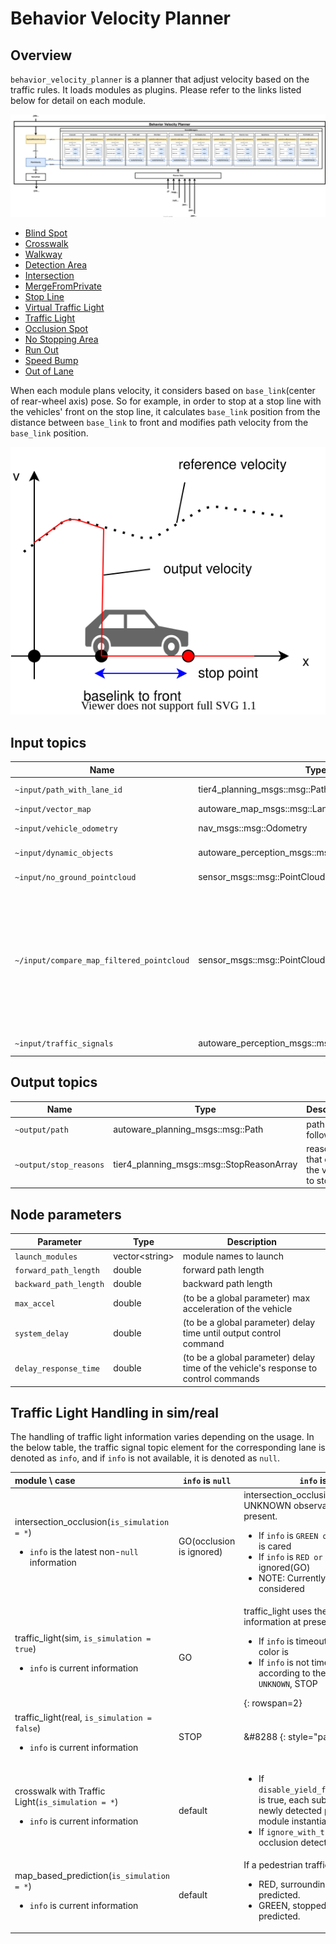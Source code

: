 # Behavior Velocity Planner

## Overview

`behavior_velocity_planner` is a planner that adjust velocity based on the traffic rules.
It loads modules as plugins. Please refer to the links listed below for detail on each module.

![Architecture](./docs/BehaviorVelocityPlanner-Architecture.drawio.svg)

- [Blind Spot](../behavior_velocity_blind_spot_module/README.md)
- [Crosswalk](../behavior_velocity_crosswalk_module/README.md)
- [Walkway](../autoware_behavior_velocity_walkway_module/README.md)
- [Detection Area](../behavior_velocity_detection_area_module/README.md)
- [Intersection](../autoware_behavior_velocity_intersection_module/README.md)
- [MergeFromPrivate](../behavior_velocity_intersection_module/README.md#merge-from-private)
- [Stop Line](../autoware_behavior_velocity_stop_line_module/README.md)
- [Virtual Traffic Light](../autoware_behavior_velocity_virtual_traffic_light_module/README.md)
- [Traffic Light](../autoware_behavior_velocity_traffic_light_module/README.md)
- [Occlusion Spot](../autoware_behavior_velocity_occlusion_spot_module/README.md)
- [No Stopping Area](../behavior_velocity_no_stopping_area_module/README.md)
- [Run Out](../autoware_behavior_velocity_run_out_module/README.md)
- [Speed Bump](../behavior_velocity_speed_bump_module/README.md)
- [Out of Lane](../behavior_velocity_out_of_lane_module/README.md)

When each module plans velocity, it considers based on `base_link`(center of rear-wheel axis) pose.
So for example, in order to stop at a stop line with the vehicles' front on the stop line, it calculates `base_link` position from the distance between `base_link` to front and modifies path velocity from the `base_link` position.

![set_stop_velocity](./docs/set_stop_velocity.drawio.svg)

## Input topics

| Name                                      | Type                                                  | Description                                                                                                                     |
| ----------------------------------------- | ----------------------------------------------------- | ------------------------------------------------------------------------------------------------------------------------------- |
| `~input/path_with_lane_id`                | tier4_planning_msgs::msg::PathWithLaneId              | path with lane_id                                                                                                               |
| `~input/vector_map`                       | autoware_map_msgs::msg::LaneletMapBin                 | vector map                                                                                                                      |
| `~input/vehicle_odometry`                 | nav_msgs::msg::Odometry                               | vehicle velocity                                                                                                                |
| `~input/dynamic_objects`                  | autoware_perception_msgs::msg::PredictedObjects       | dynamic objects                                                                                                                 |
| `~input/no_ground_pointcloud`             | sensor_msgs::msg::PointCloud2                         | obstacle pointcloud                                                                                                             |
| `~/input/compare_map_filtered_pointcloud` | sensor_msgs::msg::PointCloud2                         | obstacle pointcloud filtered by compare map. Note that this is used only when the detection method of run out module is Points. |
| `~input/traffic_signals`                  | autoware_perception_msgs::msg::TrafficLightGroupArray | traffic light states                                                                                                            |

## Output topics

| Name                   | Type                                      | Description                            |
| ---------------------- | ----------------------------------------- | -------------------------------------- |
| `~output/path`         | autoware_planning_msgs::msg::Path         | path to be followed                    |
| `~output/stop_reasons` | tier4_planning_msgs::msg::StopReasonArray | reasons that cause the vehicle to stop |

## Node parameters

| Parameter              | Type                 | Description                                                                         |
| ---------------------- | -------------------- | ----------------------------------------------------------------------------------- |
| `launch_modules`       | vector&lt;string&gt; | module names to launch                                                              |
| `forward_path_length`  | double               | forward path length                                                                 |
| `backward_path_length` | double               | backward path length                                                                |
| `max_accel`            | double               | (to be a global parameter) max acceleration of the vehicle                          |
| `system_delay`         | double               | (to be a global parameter) delay time until output control command                  |
| `delay_response_time`  | double               | (to be a global parameter) delay time of the vehicle's response to control commands |

## Traffic Light Handling in sim/real

The handling of traffic light information varies depending on the usage. In the below table, the traffic signal topic element for the corresponding lane is denoted as `info`, and if `info` is not available, it is denoted as `null`.

| module \\ case                                                                                             | `info` is `null`         | `info` is not `null`                                                                                                                                                                                                                                                                 |
| :--------------------------------------------------------------------------------------------------------- | ------------------------ | ------------------------------------------------------------------------------------------------------------------------------------------------------------------------------------------------------------------------------------------------------------------------------------ |
| intersection_occlusion(`is_simulation = *`) <ul> <li>`info` is the latest non-`null` information</li></ul> | GO(occlusion is ignored) | intersection_occlusion uses the latest non UNKNOWN observation in the queue up to present.<ul><li>If `info` is `GREEN or UNKNOWN`, occlusion is cared</li><li>If `info` is `RED or YELLOW`, occlusion is ignored(GO) </li> <li> NOTE: Currently timeout is not considered</li> </ul> |
| traffic_light(sim, `is_simulation = true`) <ul> <li>`info` is current information</li></ul>                | GO                       | traffic_light uses the perceived traffic light information at present directly. <ul><li>If `info` is timeout, STOP whatever the color is</li> <li>If `info` is not timeout, then act according to the color. If `info` is `UNKNOWN`, STOP</li></ul> {: rowspan=2}                    |
| traffic_light(real, `is_simulation = false`) <ul> <li>`info` is current information</li></ul>              | STOP                     | &#8288 {: style="padding:0"}                                                                                                                                                                                                                                                         |
| crosswalk with Traffic Light(`is_simulation = *`) <ul> <li>`info` is current information</li></ul>         | default                  | <ul> <li>If `disable_yield_for_new_stopped_object` is true, each sub scene_module ignore newly detected pedestrians after module instantiation.</li> <li>If `ignore_with_traffic_light` is true, occlusion detection is skipped.</li></ul>                                           |
| map_based_prediction(`is_simulation = *`) <ul> <li>`info` is current information</li></ul>                 | default                  | If a pedestrian traffic light is<ul> <li>RED, surrounding pedestrians are not predicted.</li> <li>GREEN, stopped pedestrians are not predicted.</li></ul>                                                                                                                            |
